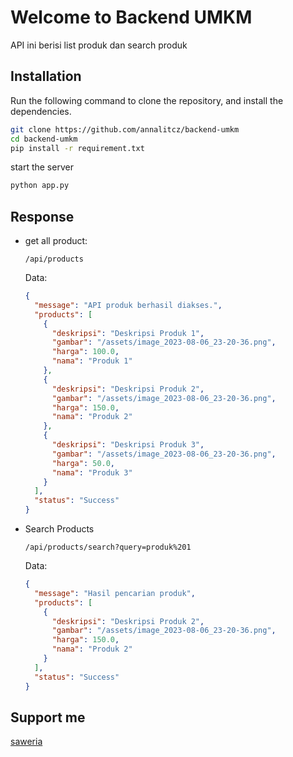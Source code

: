 # Welcome to Backend UMKM

API ini berisi list produk dan search produk

## Installation

Run the following command to clone the repository, and install the dependencies.

```sh
git clone https://github.com/annalitcz/backend-umkm
cd backend-umkm
pip install -r requirement.txt
```

start the server

```sh
python app.py
```

## Response

- get all product:

  ```link
  /api/products
  ```

  Data:

  ```json
  {
    "message": "API produk berhasil diakses.",
    "products": [
      {
        "deskripsi": "Deskripsi Produk 1",
        "gambar": "/assets/image_2023-08-06_23-20-36.png",
        "harga": 100.0,
        "nama": "Produk 1"
      },
      {
        "deskripsi": "Deskripsi Produk 2",
        "gambar": "/assets/image_2023-08-06_23-20-36.png",
        "harga": 150.0,
        "nama": "Produk 2"
      },
      {
        "deskripsi": "Deskripsi Produk 3",
        "gambar": "/assets/image_2023-08-06_23-20-36.png",
        "harga": 50.0,
        "nama": "Produk 3"
      }
    ],
    "status": "Success"
  }
  ```

- Search Products

  ```link
  /api/products/search?query=produk%201
  ```

  Data:

  ```json
  {
    "message": "Hasil pencarian produk",
    "products": [
      {
        "deskripsi": "Deskripsi Produk 2",
        "gambar": "/assets/image_2023-08-06_23-20-36.png",
        "harga": 150.0,
        "nama": "Produk 2"
      }
    ],
    "status": "Success"
  }
  ```

## Support me

[saweria]('https://saweria.co/AnzzID')
